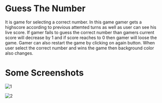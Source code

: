 # Guess The Number
It is game for selecting a correct number. In this game gamer gets a highscore according to previous attemted turns as well as user can see his live score. If gamer fails to guess the correct number than gamers current score will decrease by 1 and if score reaches to 0 then gamer will loose the game. Gamer can also restart the game by clicking on again button. When user select the correct number and wins the game then background color also changes.

# Some Screenshots

![1](https://user-images.githubusercontent.com/60169667/123307564-43613780-d540-11eb-9c61-d521d2420847.png)

![2](https://user-images.githubusercontent.com/60169667/123307948-b23e9080-d540-11eb-9f8d-bfb88ff7567e.png)



